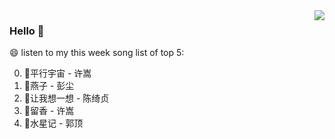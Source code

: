 <img align="right"  src="https://github-readme-stats.vercel.app/api/top-langs/?username=kvnZero" />

### Hello 👋

😄 listen to my this week song list of top 5:

0. 🌈平行宇宙 - 许嵩
1. 🌈燕子 - 彭尘
2. 🌈让我想一想 - 陈绮贞
3. 🌈留香 - 许嵩
4. 🌈水星记 - 郭顶

